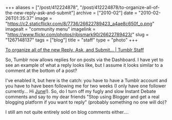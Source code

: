 +++
aliases = ["/post/412224878", "/post/412224878/to-organize-all-of-the-new-reply-ask-and-submit"]
archive = ["2010-02"]
date = "2010-02-26T01:35:37"
image = "https://c2.staticflickr.com/8/7736/26622789423_a4ae8c650f_o.png"
imagealt = "community menu"
imagelink = "https://www.flickr.com/photos/rjbismark90/26622789423/"
slug = "1267148137"
tags = ["blog"]
title = "staff"
type = "photo"
+++

[To organize all of the new Reply, Ask, and Submit... | Tumblr Staff][1]

So, Tumblr now allows replies for on posts via the Dashboard.  I have yet
to see an example of what a reply looks like, but I assume it looks
similar to a comment at the bottom of a post?

I've enabled it, but here is the catch: you have to have a Tumblr account
and you have to have been following me for two weeks (I only have one
follower currently... Hi [June][2]!).  So, do I turn off my fugly and slow
Instant Debate comments and say to my dear friends "Stop using Blogger and
get a real blogging platform if you want to reply" (probably something no
one will do)?

I still am not quite entirely sold on blog comments either....

[1]: http://staff.tumblr.com/post/411809675/community-menu
[2]: http://exploratisserie.com/
